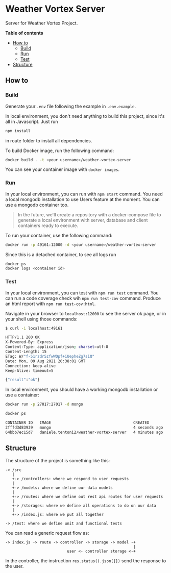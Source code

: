 # Weather Vortex Server

Server for Weather Vortex Project.

**Table of contents**

- [How to](#how-to)
  - [Build](#build)
  - [Run](#run)
  - [Test](#test)
- [Structure](#structure)

## How to

### Build

Generate your `.env` file following the example in `.env.example`.

In local environment, you don't need anything to build this project, since it's all in Javascript. Just run

```sh
npm install
```

in route folder to install all dependencies.

To build Docker image, run the following command:

```sh
docker build . -t <your username>/weather-vortex-server
```

You can see your container image with `docker images`.

### Run

In your local environment, you can run with `npm start` command. You need a local mongodb installation to use Users feature at the moment. You can use a mongodb container too.

> In the future, we'll create a repository with a docker-compose file to generate a local environment with server, database and client containers ready to execute.

To run your container, use the following command:

```sh
docker run -p 49161:12000 -d <your username>/weather-vortex-server
```

Since this is a detached container, to see all logs run

```sh
docker ps
docker logs <container id>
```

### Test

In your local environment, you can test with `npm run test` command. You can run a code coverage check wih `npm run test-cov` command. Produce an html report with `npm run test-cov:html`.

Navigate in your browser to `localhost:12000` to see the server ok page, or in your shell using those commands:

```sh
$ curl -i localhost:49161

HTTP/1.1 200 OK
X-Powered-By: Express
Content-Type: application/json; charset=utf-8
Content-Length: 15
ETag: W/"f-51rzdr5zfwWQpf+iUepheZg7siQ"
Date: Mon, 09 Aug 2021 20:38:01 GMT
Connection: keep-alive
Keep-Alive: timeout=5

{"result":"ok"}
```

In local environment, you should have a working mongodb installation or use a container:

```sh
docker run -p 27017:27017 -d mongo

docker ps

CONTAINER ID   IMAGE                                    CREATED         STATUS          PORTS
2fffd3d83939   mongo                                    4 seconds ago   Up 3 seconds    0.0.0.0:27017->27017/tcp, :::27017->27017/tcp
64bbb7ec15d7   daniele.tentoni2/weather-vortex-server   4 minutes ago   Up 4 minutes    15600/tcp, 0.0.0.0:49161->12000/tcp, :::49161->12000/tcp
```

## Structure

The structure of the project is something like this:

```
-> /src
   |
   +-> /controllers: where we respond to user requests
   |
   +-> /models: where we define our data models
   |
   +-> /routes: where we define out rest api routes for user requests
   |
   +-> /storages: where we define all operations to do on our data
   |
   +-> /index.js: where we put all together

-> /test: where we define unit and functional tests
```

You can read a generic request flow as:

```
-> index.js -> route -> controller -> storage -> model -+
                                                        |
                           user <- controller storage <-+
```

In the controller, the instruction `res.status().json({})` send the response to the user.
